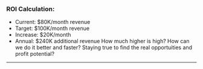 ### **ROI Calculation**:
- Current: $80K/month revenue
- Target: $100K/month revenue
- Increase: $20K/month
- Annual: $240K additional revenue
How much higher is high?  How can we do it better and faster?  Staying true to find the real opportuities and profit potential?
---
